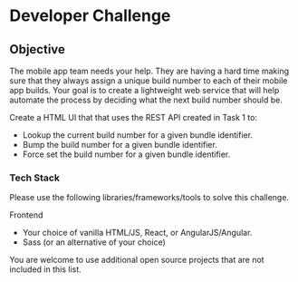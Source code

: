 # Developer Challenge

## Objective

The mobile app team needs your help. They are having a hard time making sure that they always assign a unique build number to each of their mobile app builds.
Your goal is to create a lightweight web service that will help automate the process by deciding what the next build number should be.


Create a HTML UI that that uses the REST API created in Task 1 to:

- Lookup the current build number for a given bundle identifier.
- Bump the build number for a given bundle identifier.
- Force set the build number for a given bundle identifier.

### Tech Stack

Please use the following libraries/frameworks/tools to solve this challenge.

Frontend
- Your choice of vanilla HTML/JS, React, or AngularJS/Angular.
- Sass (or an alternative of your choice)


You are welcome to use additional open source projects that are not included in this list.